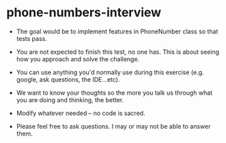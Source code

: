 # phone-numbers-interview

* The goal would be to implement features in PhoneNumber class so that tests pass.

* You are not expected to finish this test, no one has. This is about seeing how you approach and solve the challenge.
* You can use anything you'd normally use during this exercise (e.g. google, ask questions, the IDE...etc).
* We want to know your thoughts so the more you talk us through what you are doing and thinking, the better.
* Modify whatever needed – no code is sacred.
* Please feel free to ask questions. I may or may not be able to answer them.
